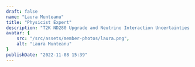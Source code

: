```yaml
---
draft: false
name: "Laura Munteanu"
title: "Physicist Expert"
description: "T2K ND280 Upgrade and Neutrino Interaction Uncertainties with DUNE"
avatar: {
    src: "/src/assets/member-photos/laura.png",
    alt: "Laura Munteanu"
}
publishDate: "2022-11-08 15:39"
---
```

